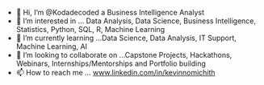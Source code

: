 - 👋 Hi, I’m @Kodadecoded a Business Intelligence Analyst
- 👀 I’m interested in ... Data Analysis, Data Science, Business Intelligence, Statistics, Python, SQL, R, Machine Learning
- 🌱 I’m currently learning ...Data Science, Data Analysis, IT Support, Machine Learning, AI
- 💞️ I’m looking to collaborate on ...Capstone Projects, Hackathons, Webinars, Internships/Mentorships and Portfolio building
- 📫 How to reach me ... www.linkedin.com/in/kevinnomichith

<!---
Kodadecoded/Kodadecoded is a ✨ special ✨ repository because its `README.md` (this file) appears on your GitHub profile.
You can click the Preview link to take a look at your changes.
--->
